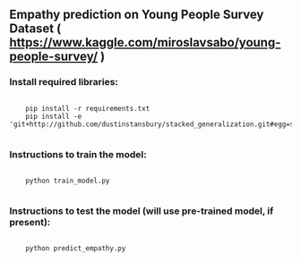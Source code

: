 ## Empathy prediction on Young People Survey Dataset ( https://www.kaggle.com/miroslavsabo/young-people-survey/ )


### Install required libraries:
    
```

    pip install -r requirements.txt
    pip install -e 'git+http://github.com/dustinstansbury/stacked_generalization.git#egg=stacked_generalization'


```

### Instructions to train the model:

```

    python train_model.py


```

### Instructions to test the model (will use pre-trained model, if present):

```

    python predict_empathy.py


```
